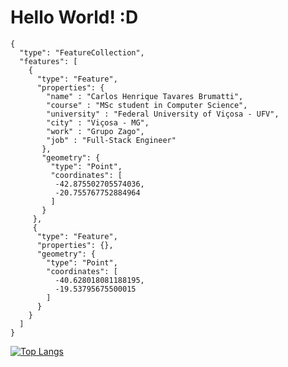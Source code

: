 # Hello World! :D
````
{
  "type": "FeatureCollection",
  "features": [
    {
      "type": "Feature",
      "properties": {
        "name" : "Carlos Henrique Tavares Brumatti",
        "course" : "MSc student in Computer Science",
        "university" : "Federal University of Viçosa - UFV",
        "city" : "Viçosa - MG",
        "work" : "Grupo Zago",
        "job" : "Full-Stack Engineer"
       },
       "geometry": {
         "type": "Point",
         "coordinates": [
          -42.875502705574036,
          -20.755767752884964
         ]
       }
     },
     {
      "type": "Feature",
      "properties": {},
      "geometry": {
        "type": "Point",
        "coordinates": [
          -40.628018081188195,
          -19.53795675500015
        ]
      }
    }
  ]
}
````
[![Top Langs](https://github-readme-stats.vercel.app/api/top-langs/?username=TavaresCarlos&layout=compact)](https://github.com/anuraghazra/github-readme-stats)
